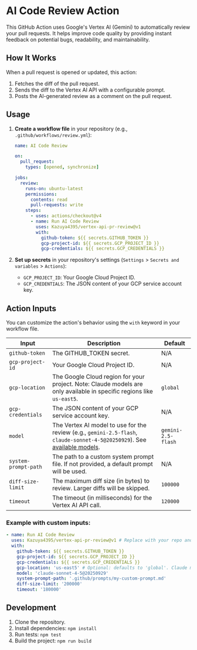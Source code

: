 # AI Code Review Action

This GitHub Action uses Google's Vertex AI (Gemini) to automatically review your pull requests. It helps improve code quality by providing instant feedback on potential bugs, readability, and maintainability.

## How It Works

When a pull request is opened or updated, this action:

1.  Fetches the diff of the pull request.
2.  Sends the diff to the Vertex AI API with a configurable prompt.
3.  Posts the AI-generated review as a comment on the pull request.

## Usage

1.  **Create a workflow file** in your repository (e.g., `.github/workflows/review.yml`):

    ```yaml
    name: AI Code Review

    on:
      pull_request:
        types: [opened, synchronize]

    jobs:
      review:
        runs-on: ubuntu-latest
        permissions:
          contents: read
          pull-requests: write
        steps:
          - uses: actions/checkout@v4
          - name: Run AI Code Review
            uses: Kazuya4395/vertex-api-pr-review@v1
            with:
              github-token: ${{ secrets.GITHUB_TOKEN }}
              gcp-project-id: ${{ secrets.GCP_PROJECT_ID }}
              gcp-credentials: ${{ secrets.GCP_CREDENTIALS }}
    ```

2.  **Set up secrets** in your repository's settings (`Settings` > `Secrets and variables` > `Actions`):
    - `GCP_PROJECT_ID`: Your Google Cloud Project ID.
    - `GCP_CREDENTIALS`: The JSON content of your GCP service account key.

## Action Inputs

You can customize the action's behavior using the `with` keyword in your workflow file.

| Input                | Description                                                                                                                                                                                             | Default            |
| -------------------- | ------------------------------------------------------------------------------------------------------------------------------------------------------------------------------------------------------- | ------------------ |
| `github-token`       | The GITHUB_TOKEN secret.                                                                                                                                                                                | N/A                |
| `gcp-project-id`     | Your Google Cloud Project ID.                                                                                                                                                                           | N/A                |
| `gcp-location`       | The Google Cloud region for your project. Note: Claude models are only available in specific regions like `us-east5`.                                                                                   | `global`           |
| `gcp-credentials`    | The JSON content of your GCP service account key.                                                                                                                                                       | N/A                |
| `model`              | The Vertex AI model to use for the review (e.g., `gemini-2.5-flash`, `claude-sonnet-4-5@20250929`). See [available models](https://cloud.google.com/vertex-ai/generative-ai/docs/learn/model-versions). | `gemini-2.5-flash` |
| `system-prompt-path` | The path to a custom system prompt file. If not provided, a default prompt will be used.                                                                                                                | N/A                |
| `diff-size-limit`    | The maximum diff size (in bytes) to review. Larger diffs will be skipped.                                                                                                                               | `100000`           |
| `timeout`            | The timeout (in milliseconds) for the Vertex AI API call.                                                                                                                                               | `120000`           |

### Example with custom inputs:

```yaml
- name: Run AI Code Review
  uses: Kazuya4395/vertex-api-pr-review@v1 # Replace with your repo and version
  with:
    github-token: ${{ secrets.GITHUB_TOKEN }}
    gcp-project-id: ${{ secrets.GCP_PROJECT_ID }}
    gcp-credentials: ${{ secrets.GCP_CREDENTIALS }}
    gcp-location: 'us-east5' # Optional: defaults to 'global'. Claude models require specific regions.
    model: 'claude-sonnet-4-5@20250929'
    system-prompt-path: '.github/prompts/my-custom-prompt.md'
    diff-size-limit: '200000'
    timeout: '180000'
```

## Development

1.  Clone the repository.
2.  Install dependencies: `npm install`
3.  Run tests: `npm test`
4.  Build the project: `npm run build`
